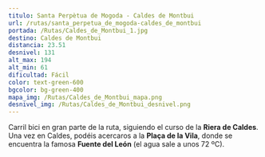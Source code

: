 ```yaml
---
titulo: Santa Perpètua de Mogoda - Caldes de Montbui
url: /rutas/santa_perpetua_de_mogoda-caldes_de_montbui
portada: /Rutas/Caldes_de_Montbui_1.jpg
destino: Caldes de Montbui
distancia: 23.51
desnivel: 131
alt_max: 194
alt_min: 61
dificultad: Fácil
color: text-green-600
bgcolor: bg-green-400
mapa_img: /Rutas/Caldes_de_Montbui_mapa.png
desnivel_img: /Rutas/Caldes_de_Montbui_desnivel.png
---
```


Carril bici en gran parte de la ruta, siguiendo el curso de la **Riera de Caldes**. Una vez en Caldes, podéis acercaros a la **Plaça de la Vila**, donde se encuentra la famosa **Fuente del León** (el agua sale a unos 72 ºC).